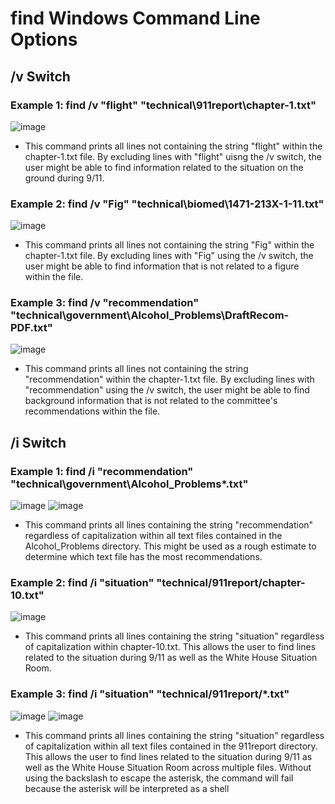 # find Windows Command Line Options

## /v Switch

### Example 1: find /v "flight" "technical\911report\chapter-1.txt"

![image](https://user-images.githubusercontent.com/55713184/198896209-5f349a0e-76e9-4735-828f-c6befe63a1aa.png)

* This command prints all lines not containing the string "flight" within the chapter-1.txt file. By excluding lines with "flight" uisng the /v switch, the user might be able to find information related to the situation on the ground during 9/11.

### Example 2: find /v "Fig" "technical\biomed\1471-213X-1-11.txt" 

![image](https://user-images.githubusercontent.com/55713184/198897006-ec8ce0fb-8d0a-4287-bc76-0398c86ba374.png)

* This command prints all lines not containing the string "Fig" within the chapter-1.txt file. By excluding lines with "Fig" using the /v switch, the user might be able to find information that is not related to a figure within the file.

### Example 3: find /v "recommendation" "technical\government\Alcohol_Problems\DraftRecom-PDF.txt" 

![image](https://user-images.githubusercontent.com/55713184/198897517-c75690fe-3fa3-49d1-aa74-15b551322183.png)

* This command prints all lines not containing the string "recommendation" within the chapter-1.txt file. By excluding lines with "recommendation" using the /v switch, the user might be able to find background information that is not related to the committee's recommendations within the file.

## /i Switch

### Example 1: find /i "recommendation" "technical\government\Alcohol_Problems\*.txt" 

![image](https://user-images.githubusercontent.com/55713184/198897842-c545f3ec-c290-4616-a847-10923d50182e.png)
![image](https://user-images.githubusercontent.com/55713184/198897864-583e094e-9b83-46af-bfe0-30e50c6b7352.png)

* This command prints all lines containing the string "recommendation" regardless of capitalization within all text files contained in the Alcohol_Problems directory. This might be used as a rough estimate to determine which text file has the most recommendations.

### Example 2: find /i "situation" "technical/911report/chapter-10.txt"

![image](https://user-images.githubusercontent.com/55713184/198898400-29506b0a-8f6f-46f1-8e7f-f51ed1c7db6b.png)

* This command prints all lines containing the string "situation" regardless of capitalization within chapter-10.txt. This allows the user to find lines related to the situation during 9/11 as well as the White House Situation Room.

### Example 3: find /i "situation" "technical/911report/\*.txt"

![image](https://user-images.githubusercontent.com/55713184/198899199-9a6fe984-d5ea-4b32-82dc-10138ef67eed.png)
![image](https://user-images.githubusercontent.com/55713184/198899213-62804c39-f596-46f3-95c2-b554deda90fe.png)

* This command prints all lines containing the string "situation" regardless of capitalization within all text files contained in the 911report directory. This allows the user to find lines related to the situation during 9/11 as well as the White House Situation Room across multiple files. Without using the backslash to escape the asterisk, the command will fail because the asterisk will be interpreted as a shell 


